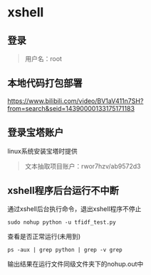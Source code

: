 # xshell

## 登录

> 用户名：root

## 本地代码打包部署

https://www.bilibili.com/video/BV1aV411n7SH?from=search&seid=14390000133175171183

## 登录宝塔账户

linux系统安装宝塔时提供

> 文本抽取项目账户：rwor7hzv/ab9572d3

## xshell程序后台运行不中断

通过xshell后台执行命令，退出xshell程序不停止

```shell
sudo nohup python -u tfidf_test.py 
```

查看是否正常运行(未用到)

```shell
ps -aux | grep python | grep -v grep
```

输出结果在运行文件同级文件夹下的nohup.out中



